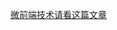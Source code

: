 [微前端技术请看这篇文章](https://github.com/Alex-Li2018/books/tree/master/%E5%BE%AE%E5%89%8D%E7%AB%AF%E6%9E%B6%E6%9E%84(Qiankun)%E5%88%86%E4%BA%AB)